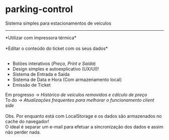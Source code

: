 # parking-control

Sistema simples para estacionamentos de veículos <br>
<hr>
*Utilizar com impressora térmica* <br><br>
*Editar o conteúdo do ticket com os seus dados* <br><br>

- Botões interativos (*Preço, Print e Saída*)
- Design simples e autoexplicativo (UX/UI)!
- Sistema de Entrada e Saída
- Sistema de Data e Hora (Com armazenamento local)
- Emissão de Ticket

Em progresso -> *Histórico de veículos removidos e cálculo de preço* <br>
To do -> *Atualizações frequentes para melhorar o funcionamento client side* <br><br>
Obs. Por enquanto está com LocalStorage e os dados são armazenados no cache do navegador! <br> O ideal é separar um e-mail para efetuar a sincronização dos dados e assim não perder nada.
